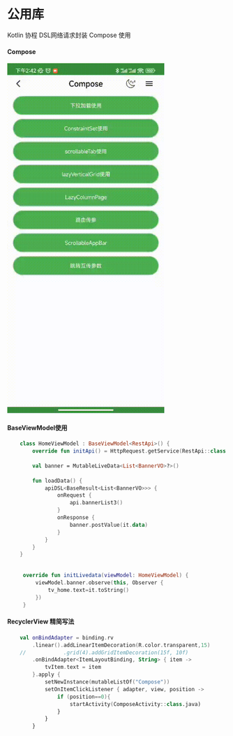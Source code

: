 # 公用库
Kotlin 协程 DSL网络请求封装
Compose 使用

#### Compose
<img width="360" height="800" src="https://github.com/xuehao0217/CommonLib/blob/master/screenshot/Screenrecorder-2022-10-19-14-42-07-579.gif"/>


#### BaseViewModel使用
```kotlin
    class HomeViewModel : BaseViewModel<RestApi>() {
        override fun initApi() = HttpRequest.getService(RestApi::class.java)

        val banner = MutableLiveData<List<BannerVO>?>()

        fun loadData() {
            apiDSL<BaseResult<List<BannerVO>>> {
                onRequest {
                    api.bannerList3()
                }
                onResponse {
                    banner.postValue(it.data)
                }
            }
        }
    }

```

```kotlin

     override fun initLivedata(viewModel: HomeViewModel) {
         viewModel.banner.observe(this, Observer {
             tv_home.text=it.toString()
         })
     }

```
#### RecyclerView 精简写法
```kotlin
    val onBindAdapter = binding.rv
        .linear().addLinearItemDecoration(R.color.transparent,15)
    //            .grid(4).addGridItemDecoration(15f, 10f)
        .onBindAdapter<ItemLayoutBinding, String> { item ->
            tvItem.text = item
        }.apply {
            setNewInstance(mutableListOf("Compose"))
            setOnItemClickListener { adapter, view, position ->
                if (position==0){
                    startActivity(ComposeActivity::class.java)
                }
            }
        }
```
